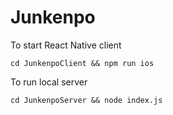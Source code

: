 # Junkenpo

To start React Native client

```
cd JunkenpoClient && npm run ios
```

To run local server

```
cd JunkenpoServer && node index.js
```
